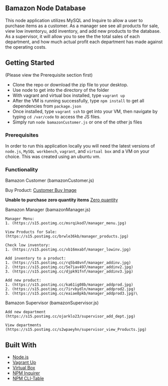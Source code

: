 ## Bamazon Node Database

This node application utilizes MySQL and Inquire to allow a user to purchase items as a customer. As a manager see see all products for sale, view low inventoryu, add inventory, and add new products to the database. As a supervisor, it will allow you to see the the total sales of each department, and how much actual profit each department has made against the operating costs.

## Getting Started

(Please view the Prerequisite section first)

- Clone the repo or download the zip file to your desktop.
- Use node to get into the directory of the folder
- With vagrant and virtual box installed, type `vagrant up`
- After the VM is running successfully, type `npm install` to get all dependencies from `package.json`
- Once installed, type `vagrant ssh` to get into your VM, then navigate by typing `cd /var/code` to access the JS files.
- Simply run `node bamazonCustomer.js` or one of the other js files

### Prerequisites

In order to run this application locally you will need the latest versions of `node.js`, `MySQL workbench`, `vagrant`, and `virtual box` and a VM on your choice. This was created using an ubuntu vm.

### Functionality

Bamazon Customer (bamazonCustomer.js)

Buy Product:
[Customer Buy Image](https://s15.postimg.cc/4bxbscgaz/cutsomer_buy.jpg)

**Unable to purchase zero quantity items**
[Zero quantity](https://s15.postimg.cc/eyr4xr90r/customer_insf_buy.jpg)

Bamazon Manager (bamazonManager.js)

    Manager Menu:
    1. (https://s15.postimg.cc/msrqikod7/manager_menu.jpg)

    View Products for Sale:
    (https://s15.postimg.cc/brwle36kb/manager_products.jpg)

    Check low inventory:
    1. (https://s15.postimg.cc/vb16mxabf/manager_lowinv.jpg)

    Add inventory to a product:
    1. (https://s15.postimg.cc/rq5b48vnf/manager_addinv.jpg)
    2. (https://s15.postimg.cc/5e7iav497/manager_addinv2.jpg)
    3. (https://s15.postimg.cc/djpk91fnf/manager_addinv3.jpg)

    Add new product:
    1. (https://s15.postimg.cc/ka61ig08b/manager_addprod.jpg)
    2. (https://s15.postimg.cc/7irvbydln/manager_addprod2.jpg)
    3. (https://s15.postimg.cc/eaiae8pkb/manager_addprod3.jpg)\

Bamazon Supervisor (bamazonSupervisor.js)

    Add new department
    (https://s15.postimg.cc/ojarklo23/supervisor_add_dept.jpg)

    View departments
    (https://s15.postimg.cc/s2wpaeyhn/supervisor_view_Products.jpg)

## Built With

- [Node.js](https://nodejs.org/en/)
- [Vagrant Up](https://www.vagrantup.com/)
- [Virtual Box](https://www.virtualbox.org/)
- [NPM Inquirer](https://www.npmjs.com/package/inquirer)
- [NPM CLI-Table](https://www.npmjs.com/package/cli-table)

